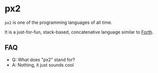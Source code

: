 # px2

`px2` is one of the programming languages of all time.

It is a just-for-fun, stack-based, concatenative language similar to [Forth](https://en.wikipedia.org/wiki/Forth_(programming_language)).

## FAQ

* Q: What does "px2" stand for?
* A: Nothing, it just sounds cool
